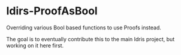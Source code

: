 # Idirs-ProofAsBool
Overriding various Bool based functions to use Proofs instead.

The goal is to eventually contribute this to the main Idris project, but working on it here first.
